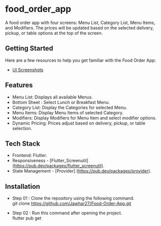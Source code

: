 # food_order_app

A food order app with four screens: Menu List, Category List, Menu Items, and Modifiers. The prices will be updated based on the selected delivery, pickup, or table options at the top of the screen.

## Getting Started

Here are a few resources to help you get familiar with the Food Order App:

- [UI Screenshots](https://drive.google.com/drive/folders/1P4Cz3DLTyad9266e6BNxwb4JHFF-1rn_?usp=drive_link)

## Features

- Menu List: Displays all available Menus.
- Bottom Sheet : Select Lunch or Breakfast Menu.
- Category List: Display the Categories for selected Menu.
- Menu Items: Display Menu Items of selected Category.
- Modifiers: Display Modifiers for Menu Item and select modifier options.
- Dynamic Pricing: Prices adjust based on delivery, pickup, or table selection.

## Tech Stack

- Frontend: Flutter.
- Responsiveness - [Flutter_Screenutil] (https://pub.dev/packages/flutter_screenutil).
- State Management - [Provider] (https://pub.dev/packages/provider).

## Installation

- Step 01 : Clone the repository using the following command.<br>
git clone https://github.com/Jawhar27/Food-Order-App.git

- Step 02 : Run this command after opening the project.<br>
flutter pub get 

